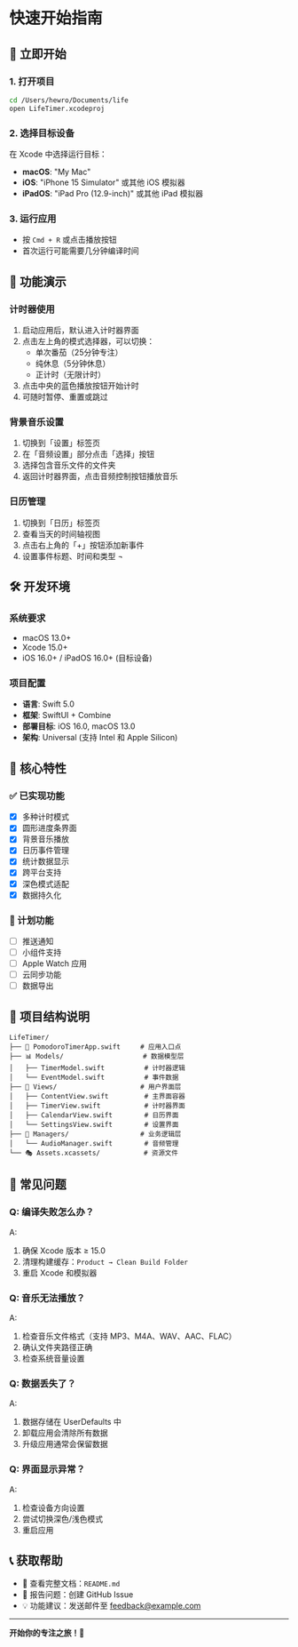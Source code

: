 # 快速开始指南

## 🚀 立即开始

### 1. 打开项目
```bash
cd /Users/hewro/Documents/life
open LifeTimer.xcodeproj
```

### 2. 选择目标设备
在 Xcode 中选择运行目标：
- **macOS**: "My Mac"
- **iOS**: "iPhone 15 Simulator" 或其他 iOS 模拟器
- **iPadOS**: "iPad Pro (12.9-inch)" 或其他 iPad 模拟器

### 3. 运行应用
- 按 `Cmd + R` 或点击播放按钮
- 首次运行可能需要几分钟编译时间

## 📱 功能演示

### 计时器使用
1. 启动应用后，默认进入计时器界面
2. 点击左上角的模式选择器，可以切换：
   - 单次番茄（25分钟专注）
   - 纯休息（5分钟休息）
   - 正计时（无限计时）
3. 点击中央的蓝色播放按钮开始计时
4. 可随时暂停、重置或跳过

### 背景音乐设置
1. 切换到「设置」标签页
2. 在「音频设置」部分点击「选择」按钮
3. 选择包含音乐文件的文件夹
4. 返回计时器界面，点击音频控制按钮播放音乐

### 日历管理
1. 切换到「日历」标签页
2. 查看当天的时间轴视图
3. 点击右上角的「+」按钮添加新事件
4. 设置事件标题、时间和类型
¬
## 🛠️ 开发环境

### 系统要求
- macOS 13.0+
- Xcode 15.0+
- iOS 16.0+ / iPadOS 16.0+ (目标设备)

### 项目配置
- **语言**: Swift 5.0
- **框架**: SwiftUI + Combine
- **部署目标**: iOS 16.0, macOS 13.0
- **架构**: Universal (支持 Intel 和 Apple Silicon)

## 🎯 核心特性

### ✅ 已实现功能
- [x] 多种计时模式
- [x] 圆形进度条界面
- [x] 背景音乐播放
- [x] 日历事件管理
- [x] 统计数据显示
- [x] 跨平台支持
- [x] 深色模式适配
- [x] 数据持久化

### 🔄 计划功能
- [ ] 推送通知
- [ ] 小组件支持
- [ ] Apple Watch 应用
- [ ] 云同步功能
- [ ] 数据导出

## 📂 项目结构说明

```
LifeTimer/
├── 📱 PomodoroTimerApp.swift     # 应用入口点
├── 📊 Models/                    # 数据模型层
│   ├── TimerModel.swift          # 计时器逻辑
│   └── EventModel.swift          # 事件数据
├── 🎨 Views/                     # 用户界面层
│   ├── ContentView.swift         # 主界面容器
│   ├── TimerView.swift           # 计时器界面
│   ├── CalendarView.swift        # 日历界面
│   └── SettingsView.swift        # 设置界面
├── 🔧 Managers/                  # 业务逻辑层
│   └── AudioManager.swift        # 音频管理
└── 🎭 Assets.xcassets/           # 资源文件
```

## 🐛 常见问题

### Q: 编译失败怎么办？
A: 
1. 确保 Xcode 版本 ≥ 15.0
2. 清理构建缓存：`Product → Clean Build Folder`
3. 重启 Xcode 和模拟器

### Q: 音乐无法播放？
A:
1. 检查音乐文件格式（支持 MP3、M4A、WAV、AAC、FLAC）
2. 确认文件夹路径正确
3. 检查系统音量设置

### Q: 数据丢失了？
A:
1. 数据存储在 UserDefaults 中
2. 卸载应用会清除所有数据
3. 升级应用通常会保留数据

### Q: 界面显示异常？
A:
1. 检查设备方向设置
2. 尝试切换深色/浅色模式
3. 重启应用

## 📞 获取帮助

- 📖 查看完整文档：`README.md`
- 🐛 报告问题：创建 GitHub Issue
- 💡 功能建议：发送邮件至 feedback@example.com

---

**开始你的专注之旅！🍅**